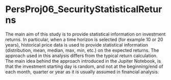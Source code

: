 # PersProj06_SecurityStatisticalReturns

The main aim of this study is to provide statistical information on investment returns. In particular, when a time horizon is selected (for example 10 or 20 years), historical price data is used to provide statistical information (distribution, mean, median, max, min, etc.) on the expected returns. The approach used in this analysis differs from the typical return calculation. The main idea behind the approach introduced in the Jupiter Notebook, is that the investment starting day is random, and not at the beginning/end of each month, quarter or year as it is usually assumed in financial analysis.
